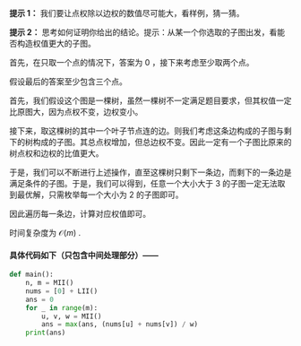 **提示 1：** 我们要让点权除以边权的数值尽可能大，看样例，猜一猜。

**提示 2：** 思考如何证明你给出的结论。提示：从某一个你选取的子图出发，看能否构造权值更大的子图。

首先，在只取一个点的情况下，答案为 $0$ ，接下来考虑至少取两个点。

假设最后的答案至少包含三个点。

首先，我们假设这个图是一棵树，虽然一棵树不一定满足题目要求，但其权值一定比原图大，因为点权不变，边权变小。

接下来，取这棵树的其中一个叶子节点连的边。则我们考虑这条边构成的子图与剩下的树构成的子图。其总点权增加，但总边权不变。因此一定有一个子图比原来的树点权和边权的比值更大。

于是，我们可以不断进行上述操作，直至这棵树只剩下一条边，而剩下的一条边是满足条件的子图。于是，我们可以得到，任意一个大小大于 $3$ 的子图一定无法取到最优解，只需枚举每一个大小为 $2$ 的子图即可。

因此遍历每一条边，计算对应权值即可。

时间复杂度为 $\mathcal{O}(m)$ .

#### 具体代码如下（只包含中间处理部分）——

```Python []
def main():
    n, m = MII()
    nums = [0] + LII()
    ans = 0
    for _ in range(m):
        u, v, w = MII()
        ans = max(ans, (nums[u] + nums[v]) / w)
    print(ans)
```
